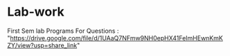 # Lab-work
First Sem lab Programs
For Questions : 
"https://drive.google.com/file/d/1UAaQ7NFmw9NH0epHX41FeImHEwnKmKZY/view?usp=share_link"
